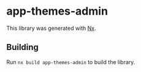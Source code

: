 # app-themes-admin

This library was generated with [Nx](https://nx.dev).

## Building

Run `nx build app-themes-admin` to build the library.
